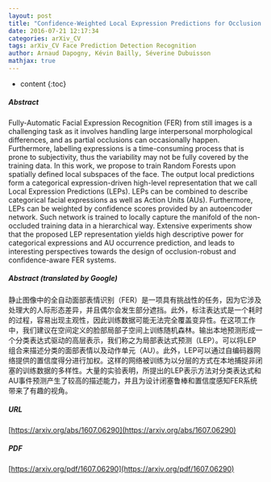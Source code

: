 ```yaml
---
layout: post
title: "Confidence-Weighted Local Expression Predictions for Occlusion Handling in Expression Recognition and Action Unit detection"
date: 2016-07-21 12:17:34
categories: arXiv_CV
tags: arXiv_CV Face Prediction Detection Recognition
author: Arnaud Dapogny, Kévin Bailly, Séverine Dubuisson
mathjax: true
---
```


* content
{:toc}

##### Abstract
Fully-Automatic Facial Expression Recognition (FER) from still images is a challenging task as it involves handling large interpersonal morphological differences, and as partial occlusions can occasionally happen. Furthermore, labelling expressions is a time-consuming process that is prone to subjectivity, thus the variability may not be fully covered by the training data. In this work, we propose to train Random Forests upon spatially defined local subspaces of the face. The output local predictions form a categorical expression-driven high-level representation that we call Local Expression Predictions (LEPs). LEPs can be combined to describe categorical facial expressions as well as Action Units (AUs). Furthermore, LEPs can be weighted by confidence scores provided by an autoencoder network. Such network is trained to locally capture the manifold of the non-occluded training data in a hierarchical way. Extensive experiments show that the proposed LEP representation yields high descriptive power for categorical expressions and AU occurrence prediction, and leads to interesting perspectives towards the design of occlusion-robust and confidence-aware FER systems.

##### Abstract (translated by Google)
静止图像中的全自动面部表情识别（FER）是一项具有挑战性的任务，因为它涉及处理大的人际形态差异，并且偶尔会发生部分遮挡。此外，标注表达式是一个耗时的过程，容易出现主观性，因此训练数据可能无法完全覆盖变异性。在这项工作中，我们建议在空间定义的脸部局部子空间上训练随机森林。输出本地预测形成一个分类表达式驱动的高层表示，我们称之为局部表达式预测（LEP）。可以将LEP组合来描述分类的面部表情以及动作单元（AU）。此外，LEP可以通过自编码器网络提供的置信度得分进行加权。这样的网络被训练为以分层的方式在本地捕捉非闭塞的训练数据的多样性。大量的实验表明，所提出的LEP表示方法对分类表达式和AU事件预测产生了较高的描述能力，并且为设计闭塞鲁棒和置信度感知FER系统带来了有趣的视角。

##### URL
[https://arxiv.org/abs/1607.06290](https://arxiv.org/abs/1607.06290)

##### PDF
[https://arxiv.org/pdf/1607.06290](https://arxiv.org/pdf/1607.06290)

